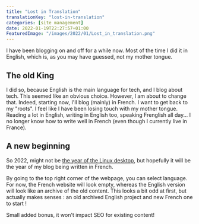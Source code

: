 ```yaml
---
title: "Lost in Translation"
translationKey: "lost-in-translation"
categories: [site management]
date: 2022-01-19T22:27:57+01:00
FeaturedImage: "/images/2022/01/Lost_in_translation.png"
---
```


I have been blogging on and off for a while now. Most of the time I did it in English, which is, as you may have guessed, not my mother tongue.

## The old King

I did so, because English is the main language for tech, and I blog about tech. This seemed like an obvious choice. However, I am about to change that. Indeed, starting now, I'll blog (mainly) in French. I want to get back to my "roots". I feel like I have been losing touch with my mother tongue. Reading a lot in English, writing in English too, speaking Frenglish all day... I no longer know how to write well in French (even though I currently live in France).

## A new beginning

So 2022, might not be [the year of the Linux desktop](https://www.zdnet.com/article/why-there-will-never-be-a-year-of-the-linux-desktop/), but hopefully it will be the year of my blog being written in French. 

By going to the top right corner of the webpage, you can select language. For now, the French website will look empty, whereas the English version will look like an archive of the old content. This looks a bit odd at first, but actually makes senses : an old archived English project and new French one to start !

Small added bonus, it won't impact SEO for existing content!
